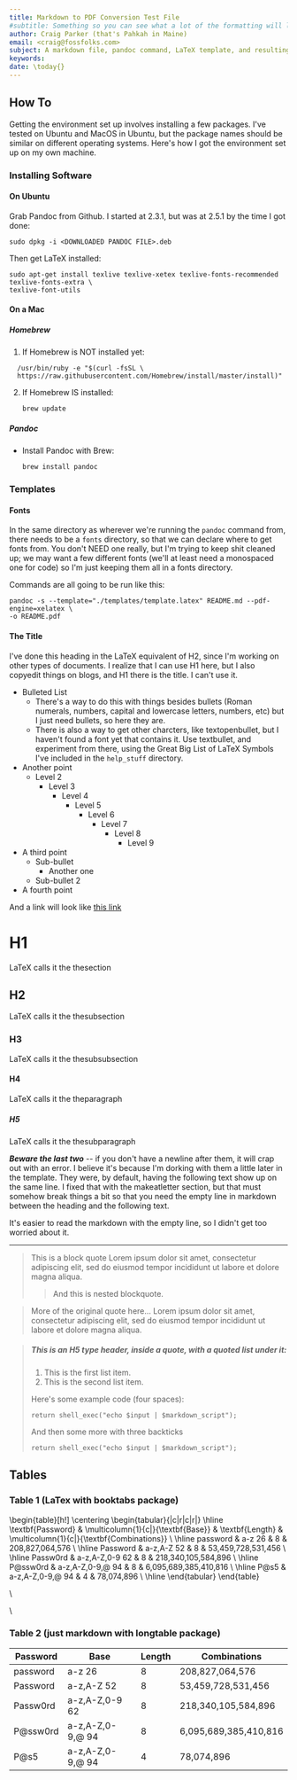 ```yaml
---
title: Markdown to PDF Conversion Test File
#subtitle: Something so you can see what a lot of the formatting will look like
author: Craig Parker (that's Pahkah in Maine)
email: <craig@fossfolks.com>
subject: A markdown file, pandoc command, LaTeX template, and resulting PDF containing all the formatting scenarios I could think of.
keywords:
date: \today{}
---
```


## How To

 Getting the environment set up involves installing a few packages. I've tested on Ubuntu and MacOS in Ubuntu, but the package names should be similar on different operating systems. Here's how I got the environment set up on my own machine.

### Installing Software

#### On Ubuntu

Grab Pandoc from Github. I started at 2.3.1, but was at 2.5.1 by the time I got done:  
```
sudo dpkg -i <DOWNLOADED PANDOC FILE>.deb
```

Then get LaTeX installed:  
```
sudo apt-get install texlive texlive-xetex texlive-fonts-recommended texlive-fonts-extra \  
texlive-font-utils
```

#### On a Mac

##### Homebrew  

  1. If Homebrew is NOT installed yet:  
  ```
    /usr/bin/ruby -e "$(curl -fsSL \  
    https://raw.githubusercontent.com/Homebrew/install/master/install)"   
  ```  

  2. If Homebrew IS installed:  

      ```
      brew update
      ```  

##### Pandoc  

  - Install Pandoc with Brew:  
      ```
      brew install pandoc
      ```

### Templates


#### Fonts
In the same directory as wherever we're running the `pandoc` command from, there needs to be a `fonts` directory, so that we can declare where to get fonts from. You don't NEED one really, but I'm trying to keep shit cleaned up; we may want a few different fonts (we'll at least need a monospaced one for code) so I'm just keeping them all in a fonts directory.

Commands are all going to be run like this:  
```
pandoc -s --template="./templates/template.latex" README.md --pdf-engine=xelatex \
-o README.pdf
```

#### The Title

I've done this heading in the LaTeX equivalent of H2, since I'm working on other types of documents. I realize that I can use H1 here, but I also copyedit things on blogs, and H1 there is the title. I can't use it.

  - Bulleted List
    - There's a way to do this with things besides bullets (Roman numerals, numbers, capital and lowercase letters, numbers, etc) but I just need bullets, so here they are.
    - There is also a way to get other charcters, like textopenbullet, but I haven't found a font yet that contains it. Use textbullet, and experiment from there, using the Great Big List of LaTeX Symbols I've included in the `help_stuff` directory.
  - Another point
    - Level 2
      - Level 3
        - Level 4
          - Level 5
            - Level 6
              - Level 7
                - Level 8
                  - Level 9
  - A third point
    - Sub-bullet
      - Another one
    - Sub-bullet 2
  - A fourth point  

And a link will look like [this link](http://fossfolks.com)

# H1

LaTeX calls it the thesection

## H2

LaTeX calls it the thesubsection

### H3  

LaTeX calls it the thesubsubsection

#### H4  

LaTeX calls it the theparagraph

##### H5  

LaTeX calls it the thesubparagraph  

***Beware the last two*** -- if you don't have a newline after them, it will crap out with an error. I believe it's because I'm dorking with them a little later in the template. They were, by default, having the following text show up on the same line. I fixed that with the makeatletter section, but that must somehow break things a bit so that you need the empty line in markdown between the heading and the following text.  

It's easier to read the markdown with the empty line, so I didn't get too worried about it.

---

> This is a block quote Lorem ipsum dolor sit amet, consectetur adipiscing elit, sed do eiusmod tempor incididunt ut labore et dolore magna aliqua.
>> And this is nested blockquote.

> More of the original quote here... Lorem ipsum dolor sit amet, consectetur adipiscing elit, sed do eiusmod tempor incididunt ut labore et dolore magna aliqua.

> ##### This is an H5 type header, inside a quote, with a quoted list under it:
>
> 1.   This is the first list item.
> 2.   This is the second list item.
>
> Here's some example code (four spaces):
>
>     return shell_exec("echo $input | $markdown_script");
>
> And then some more with three backticks
>
>```
>return shell_exec("echo $input | $markdown_script");
>```

## Tables

### Table 1 (LaTex with booktabs package)  

\begin{table}[h!]
\centering
 \begin{tabular}{|c|r|c|r|}
 \hline
 \textbf{Password} & \multicolumn{1}{c|}{\textbf{Base}} & \textbf{Length} & \multicolumn{1}{c|}{\textbf{Combinations}} \\ \hline
 password          & a-z    26                          & 8               & 208,827,064,576                            \\ \hline
 Password          & a-z,A-Z    52                      & 8               & 53,459,728,531,456                         \\ \hline
 Passw0rd          & a-z,A-Z,0-9    62                  & 8               & 218,340,105,584,896                        \\ \hline
 P@ssw0rd          & a-z,A-Z,0-9,@    94                & 8               & 6,095,689,385,410,816                      \\ \hline
 P@s5              & a-z,A-Z,0-9,@     94               & 4               & 78,074,896                                 \\ \hline
 \end{tabular}
\end{table}  

\  

\  

### Table 2 (just markdown with longtable package)  

| **Password** | **Base** | **Length** | **Combinations** |
|--------|------|------|------|
| password | a-z 26 | 8 | 208,827,064,576 |
| Password | a-z,A-Z  52 | 8 | 53,459,728,531,456 |
| Passw0rd | a-z,A-Z,0-9 62 | 8 | 218,340,105,584,896 |
| P@ssw0rd | a-z,A-Z,0-9,@ 94 | 8 | 6,095,689,385,410,816   |
| P@s5 | a-z,A-Z,0-9,@ 94 | 4 | 78,074,896   |
